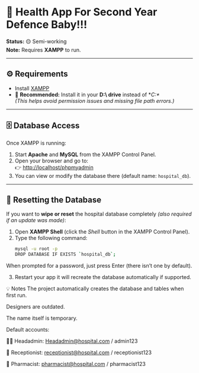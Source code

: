 # 🏥 Health App For Second Year Defence Baby!!!

**Status:** 🟡 Semi-working  
**Note:** Requires **XAMPP** to run.

---

## ⚙️ Requirements
- Install [XAMPP](https://www.apachefriends.org/index.html)  
- 💾 **Recommended:** Install it in your **D:\ drive** instead of **C:\**  
  *(This helps avoid permission issues and missing file path errors.)*

---

## 🗄️ Database Access
Once XAMPP is running:

1. Start **Apache** and **MySQL** from the XAMPP Control Panel.  
2. Open your browser and go to:  
   👉 [http://localhost/phpmyadmin](http://localhost/phpmyadmin)  
3. You can view or modify the database there (default name: `hospital_db`).

---

## 🧹 Resetting the Database

If you want to **wipe or reset** the hospital database completely *(also required if an update was made)*:

1. Open **XAMPP Shell** (click the *Shell* button in the XAMPP Control Panel).  
2. Type the following command:
   ```bash
   mysql -u root -p
   DROP DATABASE IF EXISTS `hospital_db`;
When prompted for a password, just press Enter (there isn’t one by default).

3. Restart your app it will recreate the database automatically if supported.

💡 Notes
The project automatically creates the database and tables when first run.

Designers are outdated.

The name itself is temporary.

Default accounts:

🧑‍💼 Headadmin: Headadmin@hospital.com / admin123

🧾 Receptionist: receptionist@hospital.com / receptionist123

💊 Pharmacist: pharmacist@hospital.com / pharmacist123
